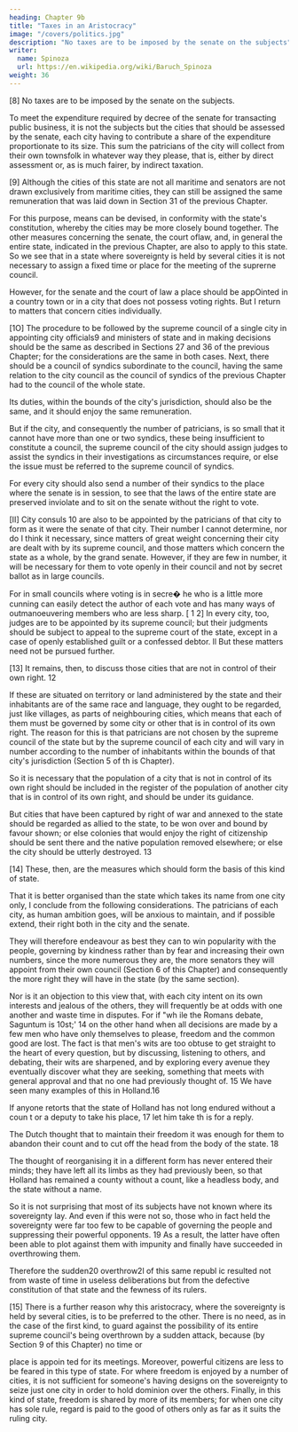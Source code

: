 ```yaml
---
heading: Chapter 9b
title: "Taxes in an Aristocracy"
image: "/covers/politics.jpg"
description: "No taxes are to be imposed by the senate on the subjects"
writer:
  name: Spinoza
  url: https://en.wikipedia.org/wiki/Baruch_Spinoza
weight: 36
---
```




[8] No taxes are to be imposed by the senate on the subjects. 

To meet the expenditure required by decree of the senate for transacting public business, it is not the subjects but the cities that should be assessed by the senate, each city having
to contribute a share of the expenditure proportionate to its size. This sum the patricians of the city will collect from their own townsfolk in whatever way they
please, that is, either by direct assessment or, as is much fairer, by indirect taxation.

[9] Although the cities of this state are not all maritime and senators are not drawn exclusively from maritime cities, they can still be assigned the same remuneration that was laid down in Section 31 of the previous Chapter. 

For this purpose, means can be devised, in conformity with the state's constitution, whereby
the cities may be more closely bound together. The other measures concerning the senate, the court oflaw, and, in general the entire state, indicated in the previous Chapter, are also to apply to this state. So we see that in a state where sovereignty is held by several cities it is not necessary to assign a fixed time or place
for the meeting of the suprerne council. 

However, for the senate and the court of law a place should be appOinted in a country town or in a city that does not possess voting rights. But I return to matters that concern cities individually.

[1O] The procedure to be followed by the supreme council of a single city in appointing city officials9 and ministers of state and in making decisions should be
the same as described in Sections 27 and 36 of the previous Chapter; for the considerations are the same in both cases. Next, there should be a council of syndics
subordinate to the council, having the same relation to the city council as the council of syndics of the previous Chapter had to the council of the whole state.



<!-- 8 [I follow Wernham In prefernng the NageltJte Schnften to the Opera Posthuma.-S.S. See Wernham ( 1958, 420) I
9 [The Nagelate Schri{ten omits the words, urbis et 1 
Chapter 9 745 -->

Its duties, within the bounds of the city's jurisdiction, should also be the same, and it should enjoy the same remuneration. 

But if the city, and consequently the number of patricians, is so small that it cannot have more than one or two syndics, these being insufficient to constitute a council, the supreme council of the city
should assign judges to assist the syndics in their investigations as circumstances require, or else the issue must be referred to the supreme council of syndics. 

For every city should also send a number of their syndics to the place where the senate is in session, to see that the laws of the entire state are preserved inviolate and
to sit on the senate without the right to vote.

[II] City consuls 10 are also to be appointed by the patricians of that city to form as it were the senate of that city. Their number I cannot determine, nor do I think
it necessary, since matters of great weight concerning their city are dealt with by its supreme council, and those matters which concern the state as a whole, by the
grand senate. However, if they are few in number, it will be necessary for them to vote openly in their council and not by secret ballot as in large councils. 

For in small councils where voting is in secre� he who is a little more cunning can easily detect the author of each vote and has many ways of outmanoeuvering members who are less sharp.
[ 1 2] In every city, too, judges are to be appointed by its supreme council; but
their judgments should be subject to appeal to the supreme court of the state, except in a case of openly established guilt or a confessed debtor. ll But these matters need not be pursued further.

[13] It remains, then, to discuss those cities that are not in control of their own right. 12 

If these are situated on territory or land administered by the state and their inhabitants are of the same race and language, they ought to be regarded, just like
villages, as parts of neighbouring cities, which means that each of them must be governed by some city or other that is in control of its own right. The reason for
this is that patricians are not chosen by the supreme council of the state but by the supreme council of each city and will vary in number according to the number of inhabitants within the bounds of that city's jurisdiction (Section 5 of th is Chapter). 

So it is necessary that the population of a city that is not in control of its own right should be included in the register of the population of another city
that is in control of its own right, and should be under its guidance. 

But cities that have been captured by right of war and annexed to the state should be regarded
as allied to the state, to be won over and bound by favour shown; or else colonies
that would enjoy the right of citizenship should be sent there and the native population removed elsewhere; or else the city should be utterly destroyed. 13

[14] These, then, are the measures which should form the basis of this kind of state. 



<!-- 10 [The City consuls are equivalent to the Burgomastersof Dutch towns.] 
II [In Holland no appeal was permitted from town to provincial court In cnminal cases.]
12 [in control oftheu own right = sui juris. They are provided With specifIC constitutIOnal nghts be�
cause of their nomncluslon ID the larger clbes.]
13 [Machiavelli, Prince III and IV; DiscouTses ll, 23.J 
746 Political Treatise -->

That it is better organised than the state which takes its name from one city only, I conclude from the following considerations. The patricians of each city, as human ambition goes, will be anxious to maintain, and if possible extend, their right both in the city and the senate. 

They will therefore endeavour as best they can to win popularity with the people, governing by kindness rather than by fear
and increasing their own numbers, since the more numerous they are, the more senators they will appoint from their own council (Section 6 of this Chapter) and
consequently the more right they will have in the state (by the same section). 

Nor is it an objection to this view that, with each city intent on its own interests and jealous of the others, they will frequently be at odds with one another and waste
time in disputes. For if "wh ile the Romans debate, Saguntum is 10st;' 14 on the other hand when all decisions are made by a few men who have only themselves
to please, freedom and the common good are lost. The fact is that men's wits are too obtuse to get straight to the heart of every question, but by discussing, listening to others, and debating, their wits are sharpened, and by exploring every avenue they eventually discover what they are seeking, something that meets with general approval and that no one had previously thought of. 15 We have seen many
examples of this in Holland.16 

If anyone retorts that the state of Holland has not long endured without a coun t or a deputy to take his place, 17 let him take th is for a reply. 

The Dutch thought that to maintain their freedom it was enough for them to abandon their count and to cut off the head from the body of the state. 18

The thought of reorganising it in a different form has never entered their minds; they have left all its limbs as they had previously been, so that Holland has remained a county without a count, like a headless body, and the state without a name. 

So it is not surprising that most of its subjects have not known where its sovereignty lay. And even if this were not so, those who in fact held the sovereignty were far too few to be capable of governing the people and suppressing their powerful opponents. 19 As a result, the latter have often been able to plot against them with impunity and finally have succeeded in overthrowing them. 

Therefore the sudden20 overthrow2l of this same republ ic resulted not from waste of time in useless deliberations but from the defective constitution of that state and the fewness
of its rulers.

[15] There is a further reason why this aristocracy, where the sovereignty is held by several cities, is to be preferred to the other. There is no need, as in the case of
the first kind, to guard against the possibility of its entire supreme council's being
overthrown by a sudden attack, because (by Section 9 of this Chapter) no time or

<!-- 14 [This proverb IS based on L1VY XXI, VII, 1]
IS [I accept the bracketed Dutch -S S 1
16 [I read Hollandia for Hollandice.-S.S.]
17 [This was the function of the stadtholders.J
18 [Philip II of SpaID.]
19 [The OrangISt party.]
20 [I read subita for subita. - S.S.}
21 [In 1672 With the murder of the de Witt brothers.] 
ChapteT 10 747 -->

place is appoin ted for its meetings. Moreover, powerful citizens are less to be feared in this type of state. For where freedom is enjoyed by a number of cities, it
is not sufficient for someone's having designs on the sovereignty to seize just one city in order to hold dominion over the others. Finally, in this kind of state, freedom is shared by more of its members; for when one city has sole rule, regard is paid to the good of others only as far as it suits the ruling city.
